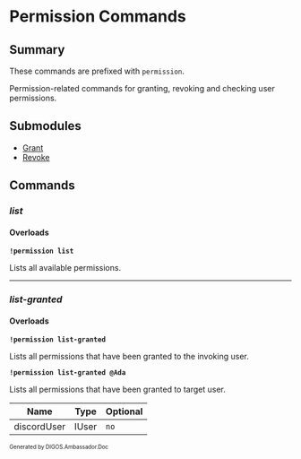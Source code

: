 ﻿Permission Commands
===================
## Summary
These commands are prefixed with `permission`. 

Permission-related commands for granting, revoking and checking user permissions.

## Submodules
* [Grant](permission_grant.md)
* [Revoke](permission_revoke.md)

## Commands
### *list*
#### Overloads
**`!permission list`**

Lists all available permissions.

---

### *list-granted*
#### Overloads
**`!permission list-granted`**

Lists all permissions that have been granted to the invoking user.

**`!permission list-granted @Ada`**

Lists all permissions that have been granted to target user.

| Name | Type | Optional |
| --- | --- | --- |
| discordUser | IUser | `no` |

<sub><sup>Generated by DIGOS.Ambassador.Doc</sup></sub>